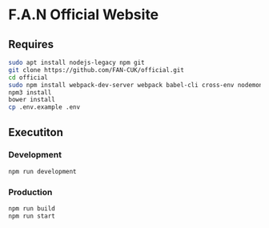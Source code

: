 # F.A.N Official Website

## Requires
```bash
sudo apt install nodejs-legacy npm git
git clone https://github.com/FAN-CUK/official.git
cd official
sudo npm install webpack-dev-server webpack babel-cli cross-env nodemon apidoc npm3 bower -g
npm3 install
bower install
cp .env.example .env
```

## Executiton
### Development
```bash
npm run development
```
### Production
```bash
npm run build
npm run start
```
